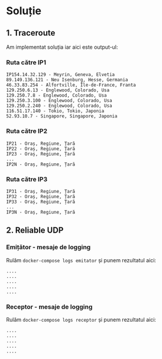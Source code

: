 # Soluție

## 1. Traceroute

Am implementat soluția iar aici este output-ul:

### Ruta către IP1
```
IP154.14.32.129 - Meyrin, Geneva, Elvetia
89.149.136.121 - Neu Isenburg, Hesse, Germania
46.33.83.254 - Alfortville, Île-de-France, Franta
129.250.6.13 - Englewood, Colorado, Usa
129.250.7.8 - Englewood, Colorado, Usa
129.250.3.100 - Englewood, Colorado, Usa
129.250.2.240 - Englewood, Colorado, Usa
116.51.17.140 - Tokio, Tokio, Japonia
52.93.10.7 - Singapore, Singapore, Japonia
```

### Ruta către IP2
```
IP21 - Oraș, Regiune, Țară
IP22 - Oraș, Regiune, Țară
IP23 - Oraș, Regiune, Țară
...
IP2N - Oraș, Regiune, Țară
```

### Ruta către IP3
```
IP31 - Oraș, Regiune, Țară
IP32 - Oraș, Regiune, Țară
IP33 - Oraș, Regiune, Țară
...
IP3N - Oraș, Regiune, Țară
```


## 2. Reliable UDP

### Emițător - mesaje de logging
Rulăm `docker-compose logs emitator` și punem rezultatul aici:
```
....
....
....
....
....
```


### Receptor - mesaje de logging
Rulăm `docker-compose logs receptor` și punem rezultatul aici:
```
....
....
....
....
....
```
